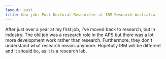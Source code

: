 ```yaml
---
layout: post
title: New job: Post Doctoral Researcher at IBM Research Australia
---
```


After just over a year at my first job, I've moved back to research, but in
industry. The old job was a research role in the APS but there was a lot more
development work rather than research. Furthermore, they don't understand what
research means anymore. Hopefully IBM will be different and it should be, as it
is a research lab.
